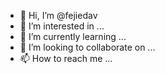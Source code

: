 - 👋 Hi, I’m @fejiedav
- 👀 I’m interested in ...
- 🌱 I’m currently learning ...
- 💞️ I’m looking to collaborate on ...
- 📫 How to reach me ...

<!---
fejiedav/fejiedav is a ✨ special ✨ repository because its `README.md` (this file) appears on your GitHub profile.
You can click the Preview link to take a look at your changes.
--->
